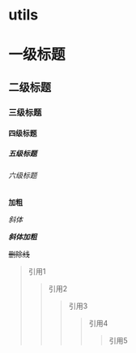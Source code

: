 # utils

# 一级标题
## 二级标题
### 三级标题
#### 四级标题
##### 五级标题
###### 六级标题

**加粗**

*斜体*

***斜体加粗***

~~删除线~~

>引用1
>>引用2
>>>引用3
>>>>引用4
>>>>>引用5
